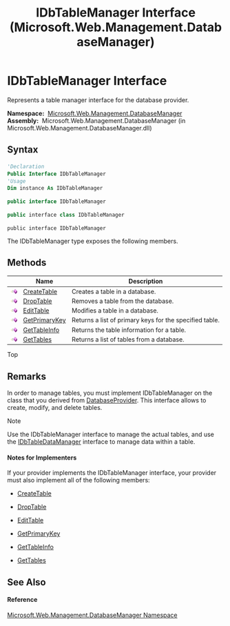 ﻿---
title: IDbTableManager Interface (Microsoft.Web.Management.DatabaseManager)
TOCTitle: IDbTableManager Interface
ms:assetid: T:Microsoft.Web.Management.DatabaseManager.IDbTableManager
ms:mtpsurl: https://msdn.microsoft.com/en-us/library/microsoft.web.management.databasemanager.idbtablemanager(v=VS.90)
ms:contentKeyID: 20476461
ms.date: 05/02/2012
mtps_version: v=VS.90
f1_keywords:
- Microsoft.Web.Management.DatabaseManager.IDbTableManager
dev_langs:
- CSharp
- JScript
- VB
- c++
api_location:
- Microsoft.Web.Management.DatabaseManager.dll
api_name:
- Microsoft.Web.Management.DatabaseManager.IDbTableManager
api_type:
- Managed
topic_type:
- apiref
- kbSyntax
product_family_name: VS
ROBOTS: INDEX,FOLLOW
---

# IDbTableManager Interface

Represents a table manager interface for the database provider.

**Namespace:**  [Microsoft.Web.Management.DatabaseManager](microsoft-web-management-databasemanager-namespace.md)  
**Assembly:**  Microsoft.Web.Management.DatabaseManager (in Microsoft.Web.Management.DatabaseManager.dll)

## Syntax

``` vb
'Declaration
Public Interface IDbTableManager
'Usage
Dim instance As IDbTableManager
```

``` csharp
public interface IDbTableManager
```

``` c++
public interface class IDbTableManager
```

``` jscript
public interface IDbTableManager
```

The IDbTableManager type exposes the following members.

## Methods

<table>
<thead>
<tr class="header">
<th> </th>
<th>Name</th>
<th>Description</th>
</tr>
</thead>
<tbody>
<tr class="odd">
<td><img src="images/Dd565996.pubmethod(en-us,VS.90).gif" title="Public method" alt="Public method" /></td>
<td><a href="idbtablemanager-createtable-method-microsoft-web-management-databasemanager.md">CreateTable</a></td>
<td>Creates a table in a database.</td>
</tr>
<tr class="even">
<td><img src="images/Dd565996.pubmethod(en-us,VS.90).gif" title="Public method" alt="Public method" /></td>
<td><a href="idbtablemanager-droptable-method-microsoft-web-management-databasemanager.md">DropTable</a></td>
<td>Removes a table from the database.</td>
</tr>
<tr class="odd">
<td><img src="images/Dd565996.pubmethod(en-us,VS.90).gif" title="Public method" alt="Public method" /></td>
<td><a href="idbtablemanager-edittable-method-microsoft-web-management-databasemanager.md">EditTable</a></td>
<td>Modifies a table in a database.</td>
</tr>
<tr class="even">
<td><img src="images/Dd565996.pubmethod(en-us,VS.90).gif" title="Public method" alt="Public method" /></td>
<td><a href="idbtablemanager-getprimarykey-method-microsoft-web-management-databasemanager.md">GetPrimaryKey</a></td>
<td>Returns a list of primary keys for the specified table.</td>
</tr>
<tr class="odd">
<td><img src="images/Dd565996.pubmethod(en-us,VS.90).gif" title="Public method" alt="Public method" /></td>
<td><a href="idbtablemanager-gettableinfo-method-microsoft-web-management-databasemanager.md">GetTableInfo</a></td>
<td>Returns the table information for a table.</td>
</tr>
<tr class="even">
<td><img src="images/Dd565996.pubmethod(en-us,VS.90).gif" title="Public method" alt="Public method" /></td>
<td><a href="idbtablemanager-gettables-method-microsoft-web-management-databasemanager.md">GetTables</a></td>
<td>Returns a list of tables from a database.</td>
</tr>
</tbody>
</table>


Top

## Remarks

In order to manage tables, you must implement IDbTableManager on the class that you derived from [DatabaseProvider](databaseprovider-class-microsoft-web-management-databasemanager.md). This interface allows to create, modify, and delete tables.


> [!NOTE]
> <P>Use the IDbTableManager interface to manage the actual tables, and use the <A href="idbtabledatamanager-interface-microsoft-web-management-databasemanager.md">IDbTableDataManager</A> interface to manage data within a table.</P>




#### Notes for Implementers

If your provider implements the IDbTableManager interface, your provider must also implement all of the following members:

  - [CreateTable](idbtablemanager-createtable-method-microsoft-web-management-databasemanager.md)

  - [DropTable](idbtablemanager-droptable-method-microsoft-web-management-databasemanager.md)

  - [EditTable](idbtablemanager-edittable-method-microsoft-web-management-databasemanager.md)

  - [GetPrimaryKey](idbtablemanager-getprimarykey-method-microsoft-web-management-databasemanager.md)

  - [GetTableInfo](idbtablemanager-gettableinfo-method-microsoft-web-management-databasemanager.md)

  - [GetTables](idbtablemanager-gettables-method-microsoft-web-management-databasemanager.md)

## See Also

#### Reference

[Microsoft.Web.Management.DatabaseManager Namespace](microsoft-web-management-databasemanager-namespace.md)

